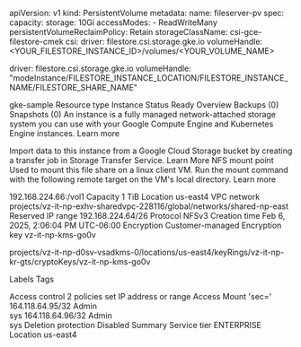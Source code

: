 apiVersion: v1
kind: PersistentVolume
metadata:
  name: fileserver-pv
spec:
  capacity:
    storage: 10Gi
  accessModes:
    - ReadWriteMany
  persistentVolumeReclaimPolicy: Retain
  storageClassName: csi-gce-filestore-cmek
  csi:
    driver: filestore.csi.storage.gke.io
    volumeHandle: <YOUR_FILESTORE_INSTANCE_ID>/volumes/<YOUR_VOLUME_NAME>


driver: filestore.csi.storage.gke.io
    volumeHandle: "modeInstance/FILESTORE_INSTANCE_LOCATION/FILESTORE_INSTANCE_NAME/FILESTORE_SHARE_NAME"
    
    
gke-sample
Resource type
Instance
Status
 Ready
Overview
Backups (0)
Snapshots (0)
An instance is a fully managed network-attached storage system you can use with your Google Compute Engine and Kubernetes Engine instances. Learn more 

Import data to this instance from a Google Cloud Storage bucket by creating a transfer job in Storage Transfer Service. Learn More 
NFS mount point
Used to mount this file share on a linux client VM. Run the mount command with the following remote target on the VM's local directory. Learn more 

192.168.224.66:/vol1
Capacity
1 TiB
Location
us-east4
VPC network
projects/vz-it-np-exhv-sharedvpc-228116/global/networks/shared-np-east
Reserved IP range
192.168.224.64/26
Protocol
NFSv3
Creation time
Feb 6, 2025, 2:06:04 PM UTC-06:00
Encryption
Customer-managed
Encryption key
vz-it-np-kms-go0v

projects/vz-it-np-d0sv-vsadkms-0/locations/us-east4/keyRings/vz-it-np-kr-gts/cryptoKeys/vz-it-np-kms-go0v

Labels
Tags

Access control
2 policies set
IP address or range
Access
Mount 'sec='
164.118.64.95/32	Admin	
sys
164.118.64.96/32	Admin	
sys
Deletion protection
Disabled
Summary
Service tier
ENTERPRISE
Location
us-east4

